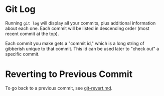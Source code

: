 # Git Log

Running `git log` will display all your commits, plus additional information about each one.  Each commit will be listed in descending order (most recent commit at the top).

Each commit you make gets a "commit id," which is a long string of gibberish unique to that commit.  This id can be used later to "check out" a specific commit.


# Reverting to Previous Commit

To go back to a previous commit, see [git-revert.md](reverting-changes.md).